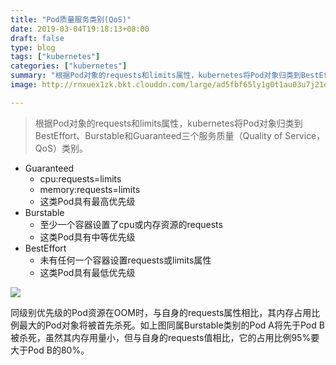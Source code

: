 ```yaml
---
title: "Pod质量服务类别(QoS)"
date: 2019-03-04T19:18:13+08:00
draft: false
type: blog
tags: ["kubernetes"]
categories: ["kubernetes"]
summary: "根据Pod对象的requests和limits属性，kubernetes将Pod对象归类到BestEffort、Burstable和Guaranteed三个服务质量（Quality of Service，QoS）类别。"
image: http://rnxuex1zk.bkt.clouddn.com/large/ad5fbf65ly1g0t1au03u7j21qf15ogr2.jpg

---
```


> 根据Pod对象的requests和limits属性，kubernetes将Pod对象归类到BestEffort、Burstable和Guaranteed三个服务质量（Quality of Service，QoS）类别。

- Guaranteed
    - cpu:requests=limits
    - memory:requests=limits
    - 这类Pod具有最高优先级
- Burstable
    - 至少一个容器设置了cpu或内存资源的requests
    - 这类Pod具有中等优先级
- BestEffort
    - 未有任何一个容器设置requests或limits属性
    - 这类Pod具有最低优先级

![](http://ww1.sinaimg.cn/large/ad5fbf65ly1g0rv2ipzqkj20hx0edmx8.jpg)

同级别优先级的Pod资源在OOM时，与自身的requests属性相比，其内存占用比例最大的Pod对象将被首先杀死。如上图同属Burstable类别的Pod A将先于Pod B被杀死，虽然其内存用量小，但与自身的requests值相比，它的占用比例95%要大于Pod B的80%。
